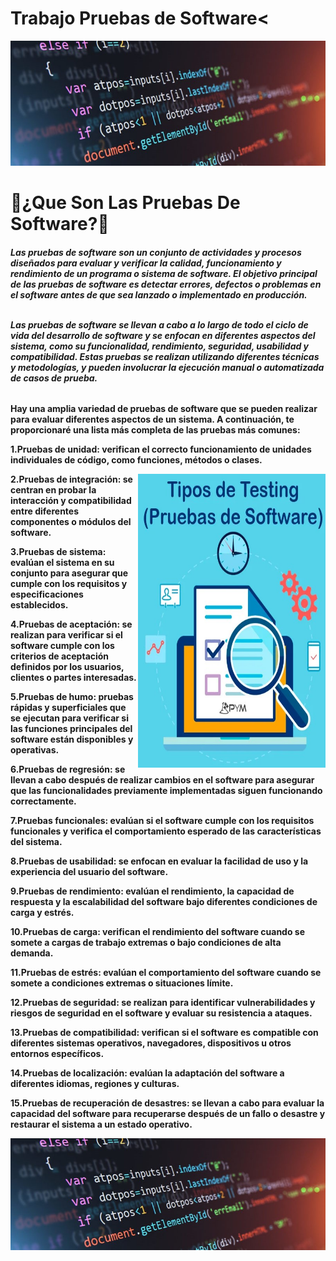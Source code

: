 # Trabajo Pruebas de Software<
<html>
<img src="programacion-2-e1551291144973.jpg" width="1000" height="200" align:right>
<strong><h1>🤔¿Que Son Las Pruebas De Software?🤔</h1></strong>
  
 <h6><strong>Las pruebas de software son un conjunto de actividades y procesos diseñados para evaluar y verificar la calidad, funcionamiento y rendimiento de un programa o sistema de
  software. El objetivo principal de las pruebas de software es detectar errores, defectos o problemas en el software antes de que sea lanzado o implementado en producción.<br><br>

Las pruebas de software se llevan a cabo a lo largo de todo el ciclo de vida del desarrollo de software y se enfocan en diferentes aspectos del sistema, como su funcionalidad, rendimiento, seguridad, usabilidad y compatibilidad. Estas pruebas se realizan utilizando diferentes técnicas y metodologías, y pueden involucrar la ejecución manual o automatizada de casos de prueba.</h6>
  
  
  
  
  
  
  Hay una amplia variedad de pruebas de software que se pueden realizar para evaluar diferentes aspectos de un sistema. A continuación, te proporcionaré una lista más completa de las pruebas más comunes:

1.Pruebas de unidad: verifican el correcto funcionamiento de unidades individuales de código, como funciones, métodos o clases.

<div align="right"><img src="tipos-prueba-software.jpg" width="300" height="470" align="right"></div>


2.Pruebas de integración: se centran en probar la interacción y compatibilidad entre diferentes componentes o módulos del software.



3.Pruebas de sistema: evalúan el sistema en su conjunto para asegurar que cumple con los requisitos y especificaciones establecidos.

4.Pruebas de aceptación: se realizan para verificar si el software cumple con los criterios de aceptación definidos por los usuarios, clientes o partes interesadas.

5.Pruebas de humo: pruebas rápidas y superficiales que se ejecutan para verificar si las funciones principales del software están disponibles y operativas.





6.Pruebas de regresión: se llevan a cabo después de realizar cambios en el software para asegurar que las funcionalidades previamente implementadas siguen funcionando correctamente.

7.Pruebas funcionales: evalúan si el software cumple con los requisitos funcionales y verifica el comportamiento esperado de las características del sistema.

8.Pruebas de usabilidad: se enfocan en evaluar la facilidad de uso y la experiencia del usuario del software.

9.Pruebas de rendimiento: evalúan el rendimiento, la capacidad de respuesta y la escalabilidad del software bajo diferentes condiciones de carga y estrés.

10.Pruebas de carga: verifican el rendimiento del software cuando se somete a cargas de trabajo extremas o bajo condiciones de alta demanda.

11.Pruebas de estrés: evalúan el comportamiento del software cuando se somete a condiciones extremas o situaciones límite.

12.Pruebas de seguridad: se realizan para identificar vulnerabilidades y riesgos de seguridad en el software y evaluar su resistencia a ataques.

13.Pruebas de compatibilidad: verifican si el software es compatible con diferentes sistemas operativos, navegadores, dispositivos u otros entornos específicos.

14.Pruebas de localización: evalúan la adaptación del software a diferentes idiomas, regiones y culturas.

15.Pruebas de recuperación de desastres: se llevan a cabo para evaluar la capacidad del software para recuperarse después de un fallo o desastre y restaurar el sistema a un estado operativo.</div>
  
<img src="programacion-2-e1551291144973.jpg" alt style="float:right">
  
  
  
  
  
  
  
  
  
  
  
</html>
